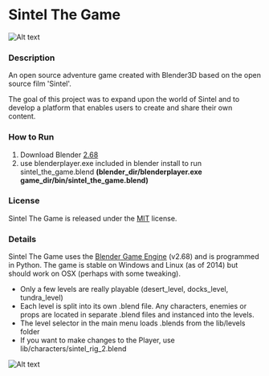 # Sintel The Game

![Alt text](http://jon.sintelgame.org/wp-content/uploads/2013/02/sintel_title.png)

### Description

An open source adventure game created with Blender3D based on the open source film 'Sintel'.

The goal of this project was to expand upon the world of Sintel and to develop a platform that enables users to create and share their own content.

### How to Run

1. Download Blender <a href="http://download.blender.org/release/Blender2.68/">2.68</a>
2. use blenderplayer.exe included in blender install to run sintel_the_game.blend <b>(blender_dir/blenderplayer.exe game_dir/bin/sintel_the_game.blend)</b>

### License

Sintel The Game is released under the <a href= "http://opensource.org/licenses/MIT">MIT</a> license.

### Details

Sintel The Game uses the <a href= "http://www.blender.org">Blender Game Engine</a> (v2.68) and is programmed in Python. The game is stable on Windows and Linux (as of 2014) but should work on OSX (perhaps with some tweaking).

- Only a few levels are really playable (desert_level, docks_level, tundra_level)
- Each level is split into its own .blend file. Any characters, enemies or props are located in separate .blend files and instanced into the levels. 
- The level selector in the main menu loads .blends from the lib/levels folder
- If you want to make changes to the Player, use lib/characters/sintel_rig_2.blend


![Alt text](lib/textures/blender_logo.png)


